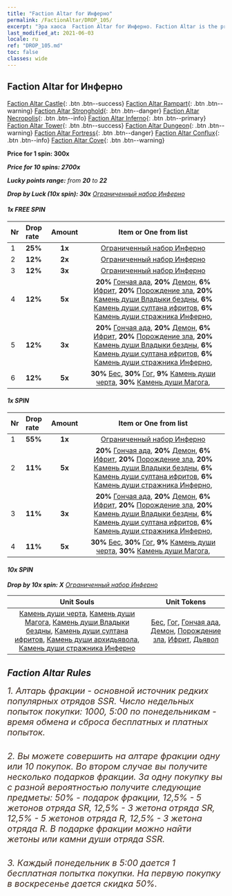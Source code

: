 ```yaml
---
title: "Faction Altar for Инферно"
permalink: /FactionAltar/DROP_105/
excerpt: "Эра хаоса  Faction Altar for Инферно. Faction Altar is the primary method for obtaining SSR units from the popular faction. Limited to 1,000 purchases each week. The popular faction changes at 05:00 every Monday. Purchase attempts and free purchase attempts will also reset then."
last_modified_at: 2021-06-03
locale: ru
ref: "DROP_105.md"
toc: false
classes: wide
---
```


##  Faction Altar for **Инферно**

  [Faction Altar Castle](/ru/FactionAltar/DROP_101/){: .btn .btn--success} [Faction Altar Rampart](/ru/FactionAltar/DROP_102/){: .btn .btn--warning} [Faction Altar Stronghold](/ru/FactionAltar/DROP_103/){: .btn .btn--danger} [Faction Altar Necropolis](/ru/FactionAltar/DROP_104/){: .btn .btn--info} [Faction Altar Inferno](/ru/FactionAltar/DROP_105/){: .btn .btn--primary} [Faction Altar Tower](/ru/FactionAltar/DROP_106/){: .btn .btn--success} [Faction Altar Dungeon](/ru/FactionAltar/DROP_107/){: .btn .btn--warning} [Faction Altar Fortress](/ru/FactionAltar/DROP_108/){: .btn .btn--danger} [Faction Altar Conflux](/ru/FactionAltar/DROP_109/){: .btn .btn--info} [Faction Altar Cove](/ru/FactionAltar/DROP_112/){: .btn .btn--warning} 

  **Price for 1 spin: 300x** <i class="fas fa-gem"/>

  **Price for 10 spins: 2700x** <i class="fas fa-gem"/>

  **Lucky points range:** from **20** to **22**

  **Drop by Luck (10x spin): 30x** [Ограниченный набор Инферно](/ItemsRU/con_2104/)

####  1x FREE SPIN 

  |    Nr    |  Drop rate  |  Amount   |   Item or One from list  |
  |:---------|:------------|:---------:|:------------------------:|
  | 1 | **25%** | **1x** | [Ограниченный набор Инферно](/ItemsRU/con_2104/) |
  | 2 | **12%** | **2x** | [Ограниченный набор Инферно](/ItemsRU/con_2104/) |
  | 3 | **12%** | **3x** | [Ограниченный набор Инферно](/ItemsRU/con_2104/) |
  | 4 | **12%** | **5x** |  **20%** [Гончая ада](/ItemsRU/unt_228/),  **20%** [Демон](/ItemsRU/unt_229/),  **6%** [Ифрит](/ItemsRU/unt_231/),  **20%** [Порождение зла](/ItemsRU/unt_230/),  **20%** [Камень души Владыки бездны](/ItemsRU/unt_316/),  **6%** [Камень души султана ифритов](/ItemsRU/unt_317/),  **6%** [Камень души стражника Инферно](/ItemsRU/unt_315/),  |
  | 5 | **12%** | **3x** |  **20%** [Гончая ада](/ItemsRU/unt_228/),  **20%** [Демон](/ItemsRU/unt_229/),  **6%** [Ифрит](/ItemsRU/unt_231/),  **20%** [Порождение зла](/ItemsRU/unt_230/),  **20%** [Камень души Владыки бездны](/ItemsRU/unt_316/),  **6%** [Камень души султана ифритов](/ItemsRU/unt_317/),  **6%** [Камень души стражника Инферно](/ItemsRU/unt_315/),  |
  | 6 | **12%** | **5x** |  **30%** [Бес](/ItemsRU/unt_226/),  **30%** [Гог](/ItemsRU/unt_227/),  **9%** [Камень души черта](/ItemsRU/unt_313/),  **30%** [Камень души Магога](/ItemsRU/unt_314/),  |


####  1x SPIN 

  |    Nr    |  Drop rate  |  Amount   |   Item or One from list  |
  |:---------|:------------|:---------:|:------------------------:|
  | 1 | **55%** | **1x** | [Ограниченный набор Инферно](/ItemsRU/con_2104/) |
  | 2 | **11%** | **5x** |  **20%** [Гончая ада](/ItemsRU/unt_228/),  **20%** [Демон](/ItemsRU/unt_229/),  **6%** [Ифрит](/ItemsRU/unt_231/),  **20%** [Порождение зла](/ItemsRU/unt_230/),  **20%** [Камень души Владыки бездны](/ItemsRU/unt_316/),  **6%** [Камень души султана ифритов](/ItemsRU/unt_317/),  **6%** [Камень души стражника Инферно](/ItemsRU/unt_315/),  |
  | 3 | **11%** | **3x** |  **20%** [Гончая ада](/ItemsRU/unt_228/),  **20%** [Демон](/ItemsRU/unt_229/),  **6%** [Ифрит](/ItemsRU/unt_231/),  **20%** [Порождение зла](/ItemsRU/unt_230/),  **20%** [Камень души Владыки бездны](/ItemsRU/unt_316/),  **6%** [Камень души султана ифритов](/ItemsRU/unt_317/),  **6%** [Камень души стражника Инферно](/ItemsRU/unt_315/),  |
  | 4 | **11%** | **5x** |  **30%** [Бес](/ItemsRU/unt_226/),  **30%** [Гог](/ItemsRU/unt_227/),  **9%** [Камень души черта](/ItemsRU/unt_313/),  **30%** [Камень души Магога](/ItemsRU/unt_314/),  |


####  10x SPIN 

  **Drop by 10x spin: X** [Ограниченный набор Инферно](/ItemsRU/con_2104/)

  |    Unit Souls    |  Unit Tokens  |
  |:----------------:|:-------------:|
  | [Камень души черта](/ItemsRU/unt_313/), [Камень души Магога](/ItemsRU/unt_314/), [Камень души Владыки бездны](/ItemsRU/unt_316/), [Камень души султана ифритов](/ItemsRU/unt_317/), [Камень души архидьявола](/ItemsRU/unt_318/), [Камень души стражника Инферно](/ItemsRU/unt_315/) | [Бес](/ItemsRU/unt_226/), [Гог](/ItemsRU/unt_227/), [Гончая ада](/ItemsRU/unt_228/), [Демон](/ItemsRU/unt_229/), [Порождение зла](/ItemsRU/unt_230/), [Ифрит](/ItemsRU/unt_231/), [Дьявол](/ItemsRU/unt_232/) |



## Faction Altar Rules

  <span style="color: #3c2a1e;font-size:20px">1. Алтарь фракции - основной источник редких популярных отрядов SSR. Число недельных попыток покупки: 1000, 5:00 по понедельникам - время обмена и сброса бесплатных и платных попыток.</span><br/>

<br/>  <span style="color: #3c2a1e;font-size:20px">2. Вы можете совершить на алтаре фракции одну или 10 покупок. Во втором случае вы получите несколько подарков фракции. За одну покупку вы с разной вероятностью получите следующие предметы: 50% - подарок фракции, 12,5% - 5 жетонов отряда SR, 12,5% - 3 жетона отряда SR, 12,5% - 5 жетонов отряда R, 12,5% - 3 жетона отряда R. В подарке фракции можно найти жетоны или камни души отряда SSR.</span>

<br/>  <span style="color: #3c2a1e;font-size:20px">3. Каждый понедельник в 5:00 дается 1 бесплатная попытка покупки. На первую покупку в воскресенье дается скидка 50%.</span><br/>

<br/>